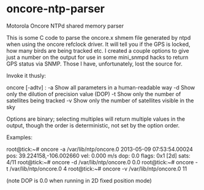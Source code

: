 oncore-ntp-parser
=================

Motorola Oncore NTPd shared memory parser

This is some C code to parse the oncore.x shmem file generated by ntpd when using the oncore refclock driver. It will tell you if the GPS is locked, how many birds are being tracked etc. I created a couple options to give just a number on the output for use in some mini_snmpd hacks to return GPS status via SNMP. Those I have, unfortunately, lost the source for.

Invoke it thusly:

oncore [-adtv] <shmem>:
  -a    Show all parameters in a human-readable way
  -d    Show only the dilution of precision value (DOP)
  -t    Show only the number of satellites being tracked
  -v    Show only the number of satellites visible in the sky

Options are binary; selecting multiples will return multiple values in the output, though the order is deterministic, not set by the option order.

Examples:

root@tick:~# oncore -a /var/lib/ntp/oncore.0
2013-05-09 07:53:54.00024 pos: 39.224158,-106.002660 vel: 0.000 m/s dop: 0.0 flags: 0x1 [2d] sats: 4/11
root@tick:~# oncore -d /var/lib/ntp/oncore.0
0.0
root@tick:~# oncore -t /var/lib/ntp/oncore.0
4
root@tick:~# oncore -v /var/lib/ntp/oncore.0
11

(note DOP is 0.0 when running in 2D fixed position mode)
